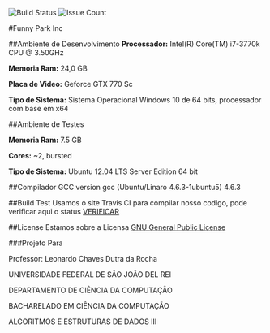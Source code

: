 ![Build Status](https://travis-ci.org/HigorAlves/Funny_Park_inc.svg?branch=master)
![Issue Count](https://codeclimate.com/repos/57d9c4cfc49d1d38b9000366/badges/e65f00d4c63ef2d38315/issue_count.svg)

#Funny Park Inc

##Ambiente de Desenvolvimento
 **Processador:** Intel(R) Core(TM) i7-3770k CPU @ 3.50GHz

 **Memoria Ram:** 24,0 GB

 **Placa de Video:** Geforce GTX 770 Sc

 **Tipo de Sistema:** Sistema Operacional Windows 10 de 64 bits, processador com base em x64

##Ambiente de Testes

**Memoria Ram:** 7.5 GB

**Cores:** ~2, bursted

**Tipo de Sistema:** Ubuntu 12.04 LTS Server Edition 64 bit

##Compilador
 GCC version
 gcc (Ubuntu/Linaro 4.6.3-1ubuntu5) 4.6.3

##Build Test
 Usamos o site Travis CI para compilar nosso codigo, pode verificar aqui o status [VERIFICAR](https://travis-ci.org/HigorAlves/Funny_Park_inc)

##License
 Estamos sobre a Licensa [GNU General Public License](https://www.gnu.org/licenses/gpl-3.0.html)

###Projeto Para

Professor: Leonardo Chaves Dutra da Rocha

UNIVERSIDADE FEDERAL DE SÃO JOÃO DEL REI

DEPARTAMENTO DE CIÊNCIA DA COMPUTAÇÃO

BACHARELADO EM CIÊNCIA DA COMPUTAÇÃO

ALGORITMOS E ESTRUTURAS DE DADOS III
